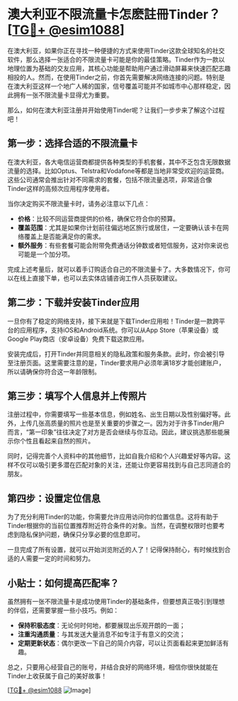 # 澳大利亚不限流量卡怎麽註冊Tinder？[[TG💪+ @esim1088](https://t.me/s/esim1088)]

在澳大利亚，如果你正在寻找一种便捷的方式来使用Tinder这款全球知名的社交软件，那么选择一张适合的不限流量卡可能是你的最佳策略。Tinder作为一款以地理位置为基础的交友应用，其核心功能是帮助用户通过滑动屏幕来快速匹配志趣相投的人。然而，在使用Tinder之前，你首先需要解决网络连接的问题。特别是在澳大利亚这样一个地广人稀的国家，信号覆盖可能并不如城市中心那样稳定，因此拥有一张不限流量卡显得尤为重要。

那么，如何在澳大利亚注册并开始使用Tinder呢？让我们一步步来了解这个过程吧！

## 第一步：选择合适的不限流量卡

在澳大利亚，各大电信运营商都提供各种类型的手机套餐，其中不乏包含无限数据流量的选择。比如Optus、Telstra和Vodafone等都是当地非常受欢迎的运营商。这些公司通常会推出针对不同需求的套餐，包括不限流量选项，非常适合像Tinder这样的高频次应用程序使用者。

当你决定购买不限流量卡时，请务必注意以下几点：
- **价格**：比较不同运营商提供的价格，确保它符合你的预算。
- **覆盖范围**：尤其是如果你计划前往偏远地区旅行或居住，一定要确认该卡在网络覆盖上是否能满足你的需求。
- **额外服务**：有些套餐可能会附带免费通话分钟数或者短信服务，这对你来说也可能是一个加分项。

完成上述考量后，就可以着手订购适合自己的不限流量卡了。大多数情况下，你可以在线上直接下单，也可以去实体店铺咨询工作人员获取建议。

## 第二步：下载并安装Tinder应用

一旦你有了稳定的网络支持，接下来就是下载Tinder应用啦！Tinder是一款跨平台的应用程序，支持iOS和Android系统。你可以从App Store（苹果设备）或Google Play商店（安卓设备）免费下载这款应用。

安装完成后，打开Tinder并同意相关的隐私政策和服务条款。此时，你会被引导至注册页面。这里需要注意的是，Tinder要求用户必须年满18岁才能创建账户，所以请确保你符合这一年龄限制。

## 第三步：填写个人信息并上传照片

注册过程中，你需要填写一些基本信息，例如姓名、出生日期以及性别偏好等。此外，上传几张高质量的照片也是至关重要的步骤之一。因为对于许多Tinder用户而言，“第一印象”往往决定了对方是否会继续与你互动。因此，建议挑选那些能展示你个性且看起来自然的照片。

同时，记得完善个人资料中的其他细节，比如自我介绍和个人兴趣爱好等内容。这样不仅可以吸引更多潜在匹配对象的关注，还能让你更容易找到与自己志同道合的朋友。

## 第四步：设置定位信息

为了充分利用Tinder的功能，你需要允许应用访问你的位置信息。这将有助于Tinder根据你的当前位置推荐附近符合条件的对象。当然，在调整权限时也要考虑到隐私保护问题，确保只分享必要的信息即可。

一旦完成了所有设置，就可以开始浏览附近的人了！记得保持耐心，有时候找到合适的人需要一定的时间和努力。

## 小贴士：如何提高匹配率？

虽然拥有一张不限流量卡是成功使用Tinder的基础条件，但要想真正吸引到理想的伴侣，还需要掌握一些小技巧。例如：

- **保持积极态度**：无论何时何地，都要展现出乐观开朗的一面；
- **注重沟通质量**：与其发送大量消息不如专注于有意义的交流；
- **定期更新状态**：偶尔更改一下自己的简介内容，可以让页面看起来更加鲜活有趣。

总之，只要用心经营自己的账号，并结合良好的网络环境，相信你很快就能在Tinder上收获属于自己的美好故事！

[[TG💪+ @esim1088](https://t.me/s/esim1088) ![Image](https://i.postimg.cc/4NQfJmqS/Snipaste-2025-05-13-00-14-12.png)]